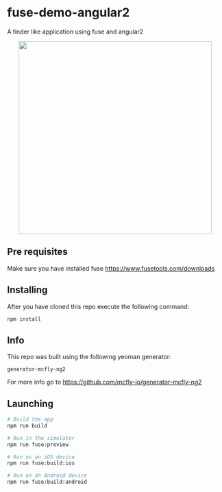 # fuse-demo-angular2

A tinder like application using fuse and angular2

<center>
	<img src="https://cloud.githubusercontent.com/assets/10189060/13598283/a9ea8e4a-e525-11e5-87e1-a62e2155b8d7.jpg" class="no-border" style="height:450px">
</center>

## Pre requisites
Make sure you have installed fuse
https://www.fusetools.com/downloads

## Installing
After you have cloned this repo execute the following command:
```sh
npm install
```

## Info
This repo was built using the following yeoman generator:
```
generator-mcfly-ng2
```

For more info go to https://github.com/mcfly-io/generator-mcfly-ng2

## Launching
```sh
# Build the app
npm run build

# Run in the simulator
npm run fuse:preview

# Run on an iOS device
npm run fuse:build:ios

# Run on an Android device
npm run fuse:build:android
```

